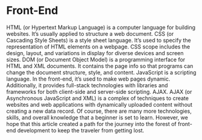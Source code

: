 # Front-End
HTML (or Hypertext Markup Language) is a computer language for building websites. It’s usually applied to structure a web document.  CSS (or Cascading Style Sheets) is a style sheet language. It’s used to specify the representation of HTML elements on a webpage. CSS scope includes the design, layout, and variations in display for diverse devices and screen sizes.  DOM (or Document Object Model) is a programming interface for HTML and XML documents. It contains the page info so that programs can change the document structure, style, and content.  JavaScript is a scripting language. In the front-end, it’s used to make web pages dynamic. Additionally, it provides full-stack technologies with libraries and frameworks for both client-side and server-side scripting.  AJAX. AJAX (or Asynchronous JavaScript and XML) is a complex of techniques to create websites and web applications with dynamically uploaded content without creating a new data record.  Of course, there are many more technologies, skills, and overall knowledge that a beginner is set to learn. However, we hope that this article created a path for the journey into the forest of front-end development to keep the traveler from getting lost.
